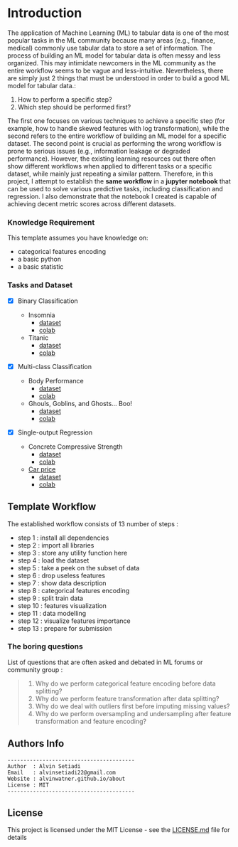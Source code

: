# Introduction

The application of Machine Learning (ML) to tabular data is one of the most popular tasks in the ML community because many areas (e.g., finance, medical) commonly use tabular data to store a set of information. The process of building an ML model for tabular data is often messy and less organized. This may intimidate newcomers in the ML community as the entire workflow seems to be vague and less-intuitive. Nevertheless, there are simply just 2 things that must be understood in order to build a good ML model for tabular data.:

1. How to perform a specific step? 
2. Which step should be performed first? 

The first one focuses on various techniques to achieve a specific step (for example, how to handle skewed features with log transformation), while the second refers to the entire workflow of building an ML model for a specific dataset. The second point is crucial as performing the wrong workflow is prone to serious issues (e.g., information leakage or degraded performance). However, the existing learning resources out there often show different workflows when applied to different tasks or a specific dataset, while mainly just repeating a similar pattern. Therefore, in this project, I attempt to establish the **same workflow** in a **jupyter notebook** that can be used to solve various predictive tasks, including classification and regression. I also demonstrate that the notebook I created is capable of achieving decent metric scores across different datasets.

### Knowledge Requirement

This template assumes you have knowledge on:
* categorical features encoding
* a basic python
* a basic statistic

### Tasks and Dataset 

- [X] Binary Classification 
   
   * Insomnia
     * [dataset](https://www.kaggle.com/competitions/idao-2022-bootcamp-insomnia/overview)
     * [colab](https://colab.research.google.com/drive/1Z9bVwPLiHAah6q2XXJMm2DYRaVqC5CS5?usp=sharing)
   * Titanic
     * [dataset](https://www.kaggle.com/c/titanic)
     * [colab](https://colab.research.google.com/drive/13UaU63hnOZGDUH46JeX4dMRBm0skY0bY?usp=sharing)

- [X] Multi-class Classification
    * Body Performance
       * [dataset](https://www.kaggle.com/datasets/kukuroo3/body-performance-data)
       * [colab](https://colab.research.google.com/drive/1vmqCNE-ilJGKHPMHvFfRWrRe1kl0jEm-?usp=sharing)  
    * Ghouls, Goblins, and Ghosts... Boo!
       * [dataset](https://www.kaggle.com/competitions/ghouls-goblins-and-ghosts-boo/overview)
       * [colab](https://colab.research.google.com/drive/1VmI21-cySnWIV-3EjyfaAfy9tP_PRkPI?usp=sharing)  
- [X] Single-output Regression
    * Concrete Compressive Strength
        * [dataset](https://www.kaggle.com/datasets/maajdl/yeh-concret-data)
        * [colab](https://colab.research.google.com/drive/1gz6vW-J4NZ-nWy7ce-BEZPO3whrNt2Nn?usp=sharing)  
    * [Car price](https://www.kaggle.com/datasets/hellbuoy/car-price-prediction)
        * [dataset](https://www.kaggle.com/datasets/hellbuoy/car-price-prediction)
        * [colab](https://colab.research.google.com/drive/1F4Jy2r4SNiEvBYjxBYbc9B5HFdDQdTtv?usp=sharing)  

## Template Workflow

The established workflow consists of 13 number of steps :
* step 1 : install all dependencies
* step 2 : import all libraries
* step 3 : store any utility function here
* step 4 : load the dataset
* step 5 : take a peek on the subset of data
* step 6 : drop useless features
* step 7 : show data description
* step 8 : categorical features encoding 
* step 9 : split train data
* step 10 : features visualization
* step 11 : data modelling
* step 12 : visualize features importance
* step 13 : prepare for submission 

 ### The boring questions 
 List of questions that are often asked and debated in ML forums or community group :
> 1) Why do we perform categorical feature encoding before data splitting?
> 2) Why do we perform feature transformation after data splitting?
> 3) Why do we deal with outliers first before imputing missing values?
> 4) Why do we perform oversampling and undersampling after feature transformation and feature encoding?


## Authors Info

```
----------------------------------------
Author  : Alvin Setiadi
Email   : alvinsetiadi22@gmail.com
Website : alvinwatner.github.io/about
License : MIT
----------------------------------------
```

## License

This project is licensed under the MIT License - see the [LICENSE.md](LICENSE.md) file for details